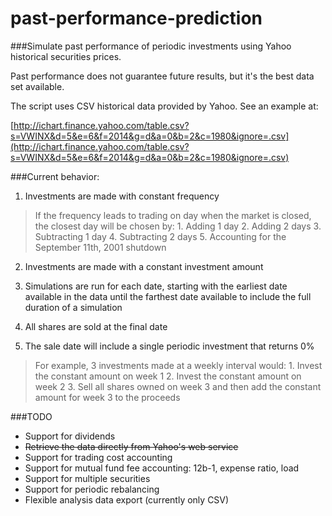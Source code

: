 past-performance-prediction
===========================

###Simulate past performance of periodic investments using Yahoo historical securities prices.

Past performance does not guarantee future results, but it's the best data set available.

The script uses CSV historical data provided by Yahoo. See an example at:

[http://ichart.finance.yahoo.com/table.csv?s=VWINX&d=5&e=6&f=2014&g=d&a=0&b=2&c=1980&ignore=.csv](http://ichart.finance.yahoo.com/table.csv?s=VWINX&d=5&e=6&f=2014&g=d&a=0&b=2&c=1980&ignore=.csv)

###Current behavior:

1. Investments are made with constant frequency
> If the frequency leads to trading on day when the market is closed, the closest day will be chosen by:
	1. Adding 1 day
	2. Adding 2 days
	3. Subtracting 1 day
	4. Subtracting 2 days
	5. Accounting for the September 11th, 2001 shutdown

2. Investments are made with a constant investment amount

3. Simulations are run for each date, starting with the earliest date available in the data until the farthest date available to include the full duration of a simulation

4. All shares are sold at the final date

5. The sale date will include a single periodic investment that returns 0%
> For example, 3 investments made at a weekly interval would:
	1. Invest the constant amount on week 1
	2. Invest the constant amount on week 2
	3. Sell all shares owned on week 3 and then add the constant amount for week 3 to the proceeds
	
###TODO

* Support for dividends
* <s>Retrieve the data directly from Yahoo's web service</s>
* Support for trading cost accounting
* Support for mutual fund fee accounting: 12b-1, expense ratio, load
* Support for multiple securities
* Support for periodic rebalancing
* Flexible analysis data export (currently only CSV)
